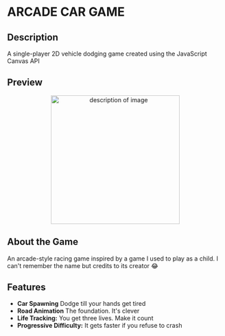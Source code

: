 #  ARCADE CAR GAME

## Description
A single-player 2D vehicle dodging game created using the JavaScript Canvas API

## Preview

<p  align="center">
  <img src="https://github.com/user-attachments/assets/68ebcfb5-9760-4980-8798-e2dce8a125ef" alt="description of image" width="300"/>
</p>


## About the Game

An arcade-style racing game inspired by a game I used to play as a child. I can't remember the name but credits to its creator 😂

## Features

- **Car Spawning** Dodge till your hands get tired
- **Road Animation** The foundation. It's clever
- **Life Tracking:** You get three lives. Make it count
- **Progressive Difficulty:** It gets faster if you refuse to crash

